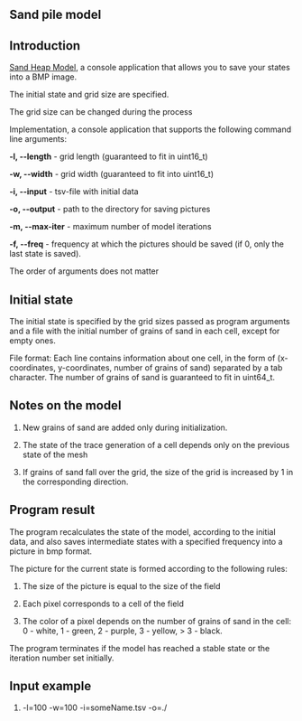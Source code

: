 ## Sand pile model

## Introduction 

[Sand Heap Model](https://en.wikipedia.org/wiki/Abelian_sandpile_model), a console application that allows you to save your states into a BMP image. 

The initial state and grid size are specified.

The grid size can be changed during the process

Implementation, a console application that supports the following command line arguments:

  **-l, --length** - grid length (guaranteed to fit in uint16_t)
  
  **-w, --width** - grid width (guaranteed to fit into uint16_t)
  
  **-i, --input** - tsv-file with initial data
  
  **-o, --output** - path to the directory for saving pictures
  
  **-m, --max-iter** - maximum number of model iterations
  
  **-f, --freq** - frequency at which the pictures should be saved (if 0, only the last state is saved).
  
The order of arguments does not matter


## Initial state

The initial state is specified by the grid sizes passed as program arguments and a file with the initial number of grains of sand in each cell, except for empty ones.

File format:
Each line contains information about one cell, in the form of (x-coordinates, y-coordinates, number of grains of sand) separated by a tab character. The number of grains of sand is guaranteed to fit in uint64_t. 

## Notes on the model

1. New grains of sand are added only during initialization.

2. The state of the trace generation of a cell depends only on the previous state of the mesh

3. If grains of sand fall over the grid, the size of the grid is increased by 1 in the corresponding direction.

## Program result

The program recalculates the state of the model, according to the initial data, and also saves intermediate states with a specified frequency into a picture in bmp format.

The picture for the current state is formed according to the following rules:

1. The size of the picture is equal to the size of the field

2. Each pixel corresponds to a cell of the field

3. The color of a pixel depends on the number of grains of sand in the cell: 0 - white, 1 - green, 2 - purple, 3 - yellow, > 3 - black.

The program terminates if the model has reached a stable state or the iteration number set initially.

## Input example 
1. -l=100 -w=100 -i=someName.tsv -o=./
